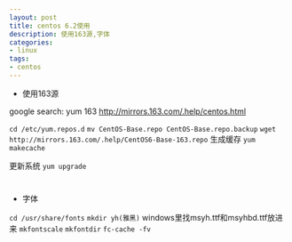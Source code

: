 ```yaml
---
layout: post
title: centos 6.2使用
description: 使用163源,字体
categories:
- linux
tags:
- centos
---
```

- 使用163源

google search: yum 163
http://mirrors.163.com/.help/centos.html

`cd /etc/yum.repos.d`
`mv CentOS-Base.repo CentOS-Base.repo.backup`
`wget http://mirrors.163.com/.help/CentOS6-Base-163.repo`
生成缓存
`yum makecache ` 

更新系统
`yum upgrade`

# 
- 字体

`cd /usr/share/fonts`
`mkdir yh(雅黑)`
windows里找msyh.ttf和msyhbd.ttf放进来
`mkfontscale`
`mkfontdir`
`fc-cache -fv`


